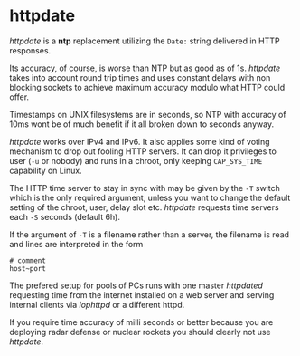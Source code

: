 httpdate
========

_httpdate_ is a __ntp__ replacement utilizing the `Date:` string
delivered in HTTP responses.

Its accuracy, of course, is worse than NTP but as good as of 1s.
_httpdate_ takes into account round trip times and uses
constant delays with non blocking sockets to achieve maximum
accuracy modulo what HTTP could offer.

Timestamps on UNIX filesystems are in seconds, so NTP
with accuracy of 10ms wont be of much benefit if it all broken
down to seconds anyway.

_httpdate_ works over IPv4 and IPv6. It also applies some kind
of voting mechanism to drop out fooling HTTP servers.
It can drop it privileges to user (`-u` or nobody) and runs
in a chroot, only keeping `CAP_SYS_TIME` capability on Linux.

The HTTP time server to stay in sync with may be given by the
`-T` switch which is the only required argument, unless you want to change
the default setting of the chroot, user, delay slot etc. _httpdate_
requests time servers each `-S` seconds (default 6h).

If the argument of `-T` is a filename rather than a server,
the filename is read and lines are interpreted in the form

```
# comment
host~port
```

The prefered setup for pools of PCs runs with one master _httpdated_
requesting time from the internet installed on a web server
and serving internal clients via _lophttpd_ or a different httpd.

If you require time accuracy of milli seconds or better because you are
deploying radar defense or nuclear rockets you should clearly
not use _httpdate_.

